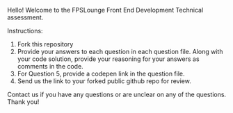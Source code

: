Hello!
Welcome to the FPSLounge Front End Development Technical assessment.

Instructions:
1. Fork this repository
2. Provide your answers to each question in each question file. Along with your code solution, provide your reasoning for your answers as comments in the code.
3. For Question 5, provide a codepen link in the question file.
4. Send us the link to your forked public github repo for review.

Contact us if you have any questions or are unclear on any of the questions.
Thank you!